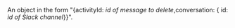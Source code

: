 An object in the form "{activityId: _id of message to delete_,conversation:
{ id: _id of Slack
channel_}}".

